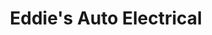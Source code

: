 ---
title: "Eddie's Auto Electrical"
url: /castleton-on-hudson/eddies-auto-electrical/
shop: Autowerkstatt
---